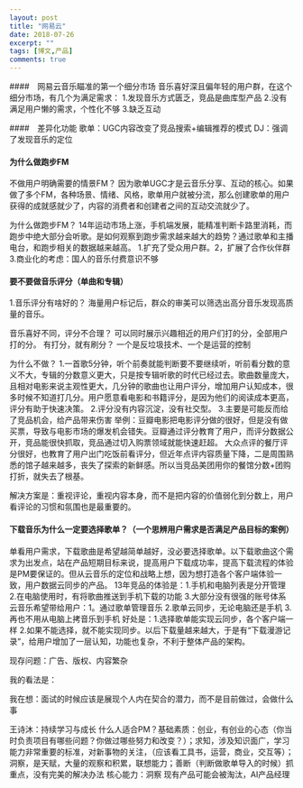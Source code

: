```yaml
---
layout: post
title: "网易云"
date: 2018-07-26
excerpt: ""
tags: [博文,产品]
comments: true
---
```


####　网易云音乐瞄准的第一个细分市场
音乐喜好深且偏年轻的用户群，在这个细分市场，有几个为满足需求：
1.发现音乐方式匮乏，竞品是曲库型产品
2.没有满足用户懒的需求，个性化不够
3.缺乏互动

####　差异化功能
歌单：UGC内容改变了竞品搜索+编辑推荐的模式
DJ：强调了发现音乐的定位

#### 为什么做跑步FM
不做用户明确需要的情景FM？
因为歌单UGC才是云音乐分享、互动的核心。如果做了多个FM，各种场景、情绪、风格，歌单用户就被分流，那么创建歌单的用户获得的成就感就少了，内容的消费者和创建者之间的互动交流就少了。

为什么做跑步FM？
14年运动市场上涨，手机端发展，能精准判断卡路里消耗，而跑步中绝大部分会听歌。是如何观察到跑步需求越来越大的趋势？通过歌单和主播电台，和跑步相关的数据越来越高。
1.扩充了受众用户群。2，扩展了合作伙伴群 3.商业化的考虑：国人的音乐付费意识不够


#### 要不要做音乐评分（单曲和专辑）
1.音乐评分有啥好的？
海量用户标记后，群众的审美可以筛选出高分音乐发现高质量的音乐。

音乐喜好不同，评分不合理？
可以同时展示兴趣相近的用户们打的分，全部用户打的分。
有打分，就有刷分？
一个是反垃圾技术、一个是运营的控制

为什么不做？
1.一首歌5分钟，听个前奏就能判断要不要继续听，听前看分数的意义不大，专辑的分数意义更大，只是按专辑听歌的时代已经过去。歌曲数量庞大，且相对电影来说主观性更大，几分钟的歌曲也让用户评分，增加用户认知成本，很多时候不知道打几分。用户愿意看电影和书籍评分，是因为他们的阅读成本更高，评分有助于快速决策。
2.评分没有内容沉淀，没有社交型。
3.主要是可能反而给了竞品机会，给产品带来伤害
举例：豆瓣电影把电影评分做的很好，但是没有做买票，导致与电影市场的爆发机会错失。豆瓣通过评分教育了用户，而评分数据公开，竞品能很快抓取，竞品通过切入购票领域就能快速赶超。
大众点评的餐厅评分很好，也教育了用户出门吃饭前看评分，但近年点评内容质量下降，二是周围熟悉的馆子越来越多，丧失了探索的新鲜感。所以当竞品美团用你的餐馆分数+团购打折，就失去了根基。

解决方案是：重视评论，重视内容本身，而不是把内容的价值弱化到分数上，用户看评论的习惯和氛围也是最重要的。

#### 下载音乐为什么一定要选择歌单？（一个思辨用户需求是否满足产品目标的案例）

单看用户需求，下载歌曲是希望越简单越好，没必要选择歌单。以下载歌曲这个需求为出发点，站在产品短期目标来说，提高用户下载成功率，提高下载流程的体验是PM要保证的。但从云音乐的定位和战略上想，因为想打造各个客户端体验一致，用户数据云同步的产品。
13年竞品的体验是：1.手机和电脑列表是分开管理 2.在电脑使用时，有将歌曲推送到手机下载的功能 3.大部分没有很强的账号体系
云音乐希望带给用户：1。通过歌单管理音乐 2.歌单云同步，无论电脑还是手机 3.再也不用从电脑上拷音乐到手机
好处是：1.选择歌单能实现云同步，各个客户端一样 2.如果不能选择，就不能实现同步。以后下载量越来越大，于是有“下载漫游记录”，给用户增加了一层认知，功能也复杂，不利于整体产品的架构。

现存问题：广告、版权、内容繁杂

我的看法是：

我在想：面试的时候应该是展现个人内在契合的潜力，而不是目前做过，会做什么事


王诗沐：持续学习与成长
什么人适合PM？基础素质：创业，有创业的心态（你当时负责项目有哪些问题？你做过哪些努力和改变？）；求知，涉及知识面广，学习能力非常重要的标准，对新事物的关注，（应该看工具书，运营，商业，交互等）；洞察，是天赋，大量的观察和积累，联想能力；善断（判断做歌单导入的时候）抓重点，没有完美的解决办法
核心能力：洞察
现有产品可能会被淘汰，AI产品经理





















